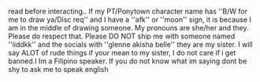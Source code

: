 read before interacting..
If my PT/Ponytown character name has ''B/W for me to draw ya/Disc req'' and I have a ''afk'' or ''moon'' sign, it is because I am in the middle of drawing someone. 
My pronouns are she/her and they. Please do respect that.
Please DO NOT ship me with someone named ''iiddkk'' and the socials with ''glenne akisha belle'' they are my sister.
I will say ALOT of rude things if your mean to my sister, I do not care if i get banned.I
Im a Filipino speaker. If you do not know what im saying dont be shy to ask me to speak english
